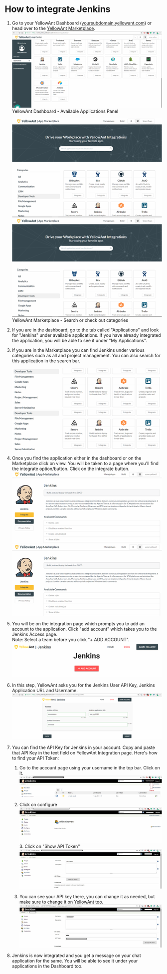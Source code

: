 # **How to integrate Jenkins**

1. Go to your YellowAnt Dashboard \([yoursubdomain.yellowant.com](/yoursubdomain.yellowant.com)\) or head over to the [YellowAnt Marketplace](https://www.yellowant.com/marketplace).  
   ![](/assets/airtable1.png)YellowAnt Dashboard - Available Applications Panel

   ![](/assets/jen1.png)![](/assets/jen1.png)YellowAnt Marketplace - Search or check out categories

2. If you are in the dashboard, go to the tab called "Applications" and look for "Jenkins" under available applications. If you have already integrated the application, you will be able to see it under "My Applications".

3. If you are in the Marketplace you can find Jenkins under various categories such as all and project management. You can also search for this application in the search bar.

   ![](/assets/jen2.png)![](/assets/jen2.png)

4. Once you find the application either in the dashboard or on the Marketplace click on view. You will be taken to a page where you'll find the integrate option/button. Click on the integrate button.  
   ![](/assets/jen3.png)![](/assets/jen3.png)

5. You will be on the integration page which prompts you to add an account to the application. Click "add account" which takes you to the Jenkins Access page.  
   Note: Select a team before you click "+ ADD ACCOUNT".  
   ![](/assets/jen4.png)

6. In this step, YellowAnt asks you for the Jenkins User API Key, Jenkins Application URL and Username.  
   ![](/assets/jenkins0.png)

7. You can find the API Key for Jenkins in your account. Copy and paste that API Key in the text field on YellowAnt Integration page. Here's how to find your API Token:  
  
   1. Go to the account page using your username in the top bar. Click on it.![](/assets/jenkins1.JPG)  
  
   2. Click on configure![](/assets/jenkins2.JPG)3. Click on "Show API Token"![](/assets/jenkins3.JPG)  
  
   4. You can see your API key there, you can change it as needed, but make sure to change it on YellowAnt too.![](/assets/jenkins4.JPG)

8. Jenkins is now integrated and you get a message on your chat application for the same. You will be able to see it under your applications in the Dashboard too.



